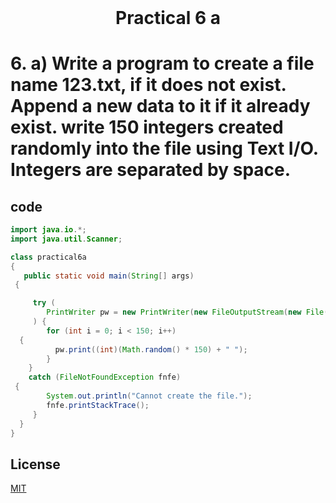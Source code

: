 <h1 align="center" style="margin-top: 0px;"> Practical 6 a </h1> 

# 6. 	a) Write a program to create a file name 123.txt, if it does not exist. Append a new  data to it if it already exist. write 150 integers created randomly into the file  using Text I/O. Integers are separated by space. 

## code

```java
import java.io.*;
import java.util.Scanner;

class practical6a 
{
   public static void main(String[] args) 
 {

     try (
        PrintWriter pw = new PrintWriter(new FileOutputStream(new File("123.txt"), true));
     ) {
        for (int i = 0; i < 150; i++) 
  {
          pw.print((int)(Math.random() * 150) + " ");
        }
    } 
    catch (FileNotFoundException fnfe) 
 {
        System.out.println("Cannot create the file.");
        fnfe.printStackTrace();
     }
  }
}
```

## License
[MIT](https://hiren14.github.io/java_lab_050/LICENSE)